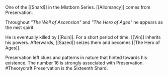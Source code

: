 One of the [[Shard]] in the Mistborn Series. [[Allomancy]] comes from Preservation. 

Throughout *"The Well of Ascension"* and *"The Hero of Ages"* he appears as the mist spirit.

He is eventually killed by [[Ruin]]. For a short period of time, [[Vin]] inherits his powers. Afterwards, [[Sazed]] seizes them and becomes [[The Hero of Ages]].

Preservation left clues and patterns in nature that hinted towards his existence. The number 16 is strongly associated with Preservation. #Theorycraft Preservation is the Sixteenth Shard.